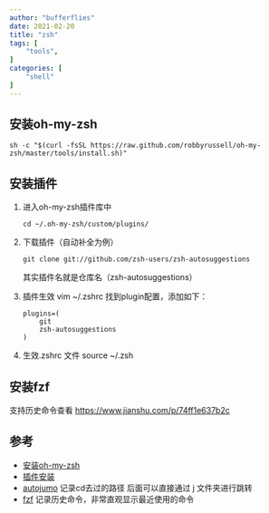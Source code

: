 ```yaml
---
author: "bufferflies"
date: 2021-02-20
title: "zsh"
tags: [
    "tools",
]
categories: [
    "shell"
]
---
```


## 安装oh-my-zsh

```
sh -c "$(curl -fsSL https://raw.github.com/robbyrussell/oh-my-zsh/master/tools/install.sh)"
```
## 安装插件
1. 进入oh-my-zsh插件库中
    ```
    cd ~/.oh-my-zsh/custom/plugins/
    ```
2. 下载插件（自动补全为例）


    ```
    git clone git://github.com/zsh-users/zsh-autosuggestions
    ```

    其实插件名就是仓库名（zsh-autosuggestions）
3. 插件生效
    vim ~/.zshrc
    找到plugin配置，添加如下：
    
    ```
    plugins=(
        git
        zsh-autosuggestions
    )
    ```
4. 生效.zshrc 文件
    source ~/.zsh

## 安装fzf 
支持历史命令查看
https://www.jianshu.com/p/74ff1e637b2c
## 参考
- [安装oh-my-zsh](https://www.jianshu.com/p/b6af829ec2dc)
- [插件安装](https://blog.csdn.net/xfxf0520/article/details/84589446)
- [autojumo](https://learnku.com/tensorflow/t/5790/ultimate-terminal-zshautojump) 记录cd去过的路径 后面可以直接通过 j 文件夹进行跳转
- [fzf](https://juejin.im/post/5d905a886fb9a04e3902d7a9) 记录历史命令，非常直观显示最近使用的命令
    
     